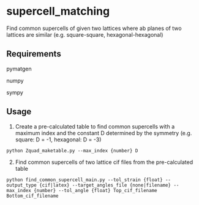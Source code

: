 # supercell_matching

Find common supercells of given two lattices where ab planes of two lattices are similar (e.g. square-square, hexagonal-hexagonal)

## Requirements
pymatgen

numpy

sympy

## Usage
1. Create a pre-calculated table to find common supercells with a maximum index and the constant D determined by the symmetry (e.g. square: D = -1, hexagonal: D = -3)
```
python Zquad_maketable.py --max_index {number} D
```
2. Find common supercells of two lattice cif files from the pre-calculated table
```
python find_common_supercell_main.py --tol_strain {float} --output_type {cif|latex} --target_angles_file {none|filename} --max_index {number} --tol_angle {float} Top_cif_filename Bottom_cif_filename 
```
